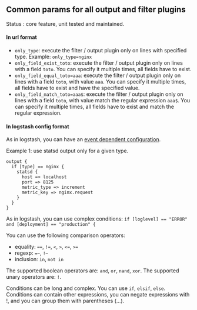 Common params for all output and filter plugins
---

Status : core feature, unit tested and maintained.

#### In url format

* ``only_type``: execute the filter / output plugin only on lines with specified type. Example: ``only_type=nginx``
* ``only_field_exist_toto``: execute the filter / output plugin only on lines with a field ``toto``. You can specify it multiple times, all fields have to exist.
* ``only_field_equal_toto=aaa``: execute the filter / output plugin only on lines with a field ``toto``, with value ``aaa``. You can specify it multiple times, all fields have to exist and have the specified value.
* ``only_field_match_toto=aaa$``: execute the filter / output plugin only on lines with a field ``toto``, with value match the regular expression ``aaa$``. You can specify it multiple times, all fields have to exist and match the regular expression.

#### In logstash config format

As in logstash, you can have an [event dependent configuration](https://www.elastic.co/guide/en/logstash/current/event-dependent-configuration.html).

Example 1: use statsd output only for a given type.
````
output {
  if [type] == nginx {
    statsd {
      host => localhost
      port => 8125
      metric_type => increment
      metric_key => nginx.request
    }
  }
}
````

As in logstash, you can use complex conditions: ``if [loglevel] == "ERROR" and [deployment] == "production" {``

You can use the following comparison operators:
* equality: ``==``, ``!=``, ``<``, ``>``, ``<=``, ``>=``
* regexp: ``=~``, ``!~``
* inclusion: ``in``, ``not in``

The supported boolean operators are: ``and``, ``or``, ``nand``, ``xor``.
The supported unary operators are: ``!``.


Conditions can be long and complex. You can use ``if``, ``elsif``, ``else``. Conditions can contain other expressions, you can negate expressions with !, and you can group them with parentheses (...).

